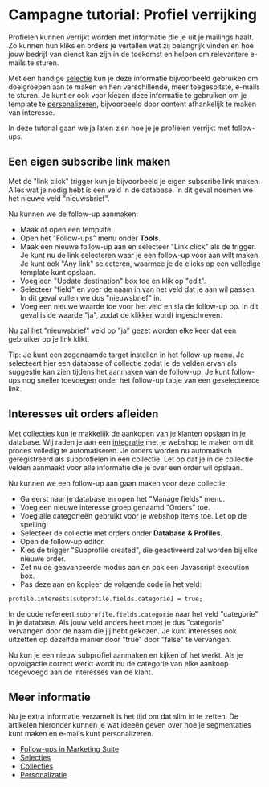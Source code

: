 # Campagne tutorial: Profiel verrijking

Profielen kunnen verrijkt worden met informatie die je uit je mailings 
haalt. Zo kunnen hun kliks en orders je vertellen wat zij belangrijk vinden 
en hoe jouw bedrijf van dienst kan zijn in de toekomst en helpen om relevantere 
e-mails te sturen.  

Met een handige [selectie](./database-selections-introduction) kun je deze informatie bijvoorbeeld 
gebruiken om doelgroepen aan te maken en hen verschillende, meer toegespitste, 
e-mails te sturen. Je kunt er ook voor kiezen deze informatie te gebruiken om je 
template te [personalizeren](./personalization), bijvoorbeeld door content 
afhankelijk te maken van interesse.

In deze tutorial gaan we ja laten zien hoe je je profielen verrijkt met 
follow-ups.

## Een eigen subscribe link maken

Met de "link click" trigger kun je bijvoorbeeld je eigen subscribe link maken. 
Alles wat je nodig hebt is een veld in de database. In dit geval noemen 
we het nieuwe veld "nieuwsbrief".

Nu kunnen we de follow-up aanmaken:

* Maak of open een template.
* Open het "Follow-ups" menu onder **Tools**.
* Maak een nieuwe follow-up aan en selecteer "Link click" als de trigger. 
Je kunt nu de link selecteren waar je een follow-up voor aan wilt maken. 
Je kunt ook "Any link" selecteren, waarmee je de clicks op een volledige 
template kunt opslaan.
* Voeg een "Update destination" box toe en klik op "edit".
* Selecteer "field" en voer de naam in van het veld dat je aan wil passen. 
In dit geval vullen we dus "nieuwsbrief" in.
* Voeg een nieuwe waarde toe voor het veld en sla de follow-up op. In dit 
geval is de waarde "ja", zodat de klikker wordt ingeschreven.

Nu zal het "nieuwsbrief" veld op "ja" gezet worden elke keer dat een 
gebruiker op je link klikt. 

Tip: Je kunt een zogenaamde target instellen in het follow-up menu. Je 
selecteert hier een database of collectie zodat je de velden ervan als 
suggestie kan zien tijdens het aanmaken van de follow-up. Je kunt 
follow-ups nog sneller toevoegen onder het follow-up tabje van een 
geselecteerde link.

## Interesses uit orders afleiden

Met [collecties](./database-fields-and-collections) kun je makkelijk 
de aankopen van je klanten opslaan in je database. Wij raden je aan een 
[integratie](https://www.copernica.com/nl/integrations) met je webshop te maken 
om dit proces volledig te automatiseren. Je orders worden nu automatisch 
geregistreerd als subprofielen in een collectie. Let op dat je in de collectie 
velden aanmaakt voor alle informatie die je over een order wil opslaan.

Nu kunnen we een follow-up aan gaan maken voor deze collectie:

* Ga eerst naar je database en open het "Manage fields" menu.
* Voeg een nieuwe interesse groep genaamd "Orders" toe.
* Voeg alle categorieën gebruikt voor je webshop items toe. Let op de spelling!
* Selecteer de collectie met orders onder **Database & Profiles**.
* Open de follow-up editor.
* Kies de trigger "Subprofile created", die geactiveerd zal worden bij elke nieuwe order.
* Zet nu de geavanceerde modus aan en pak een Javascript execution box.
* Pas deze aan en kopieer de volgende code in het veld:

`profile.interests[subprofile.fields.categorie] = true;`

In de code refereert `subprofile.fields.categorie` naar het veld "categorie" in 
je database. Als jouw veld anders heet moet je dus "categorie" vervangen 
door de naam die jij hebt gekozen. Je kunt interesses ook uitzetten op 
dezelfde manier door "true" door "false" te vervangen.

Nu kun je een nieuw subprofiel aanmaken en kijken of het werkt. Als je opvolgactie 
correct werkt wordt nu de categorie van elke aankoop toegevoegd aan de interesses 
van de klant.

## Meer informatie

Nu je extra informatie verzamelt is het tijd om dat slim in te zetten. 
De artikelen hieronder kunnen je wat ideeën geven over hoe je segmentaties kunt 
maken en e-mails kunt personalizeren.

* [Follow-ups in Marketing Suite](follow-up-manager-ms)
* [Selecties](./database-selections-introduction)
* [Collecties](./database-fields-and-collections)
* [Personalizatie](./personalization)
